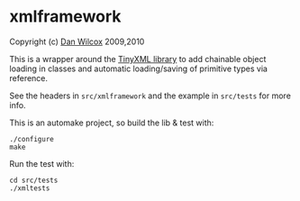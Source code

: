 xmlframework
============

Copyright (c) [Dan Wilcox](http://danomatika.com) 2009,2010

This is a wrapper around the [TinyXML library](http://www.grinninglizard.com/tinyxml/index.html) to add chainable object loading in classes and automatic loading/saving of primitive types via reference. 

See the headers in `src/xmlframework` and the example in `src/tests` for more info.

This is an automake project, so build the lib & test with:

    ./configure
	make

Run the test with:

    cd src/tests
    ./xmltests
